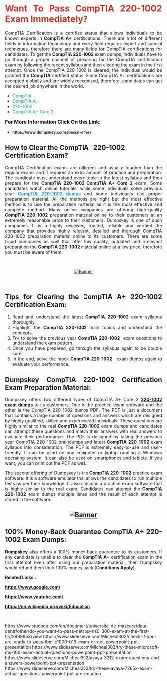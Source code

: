 <h1 style="text-align: justify;"><span style="color:#c0392b;"><strong>Want To Pass CompTIA 220-1002 Exam Immediately?</strong></span></h1>

<p style="text-align: justify;">CompTIA Certification is a certified status that allows individuals to be known experts in<strong> CompTIA A+</strong> certifications. There are a lot of different fields in information technology and every field requires expert and special techniques, therefore there are many fields for CompTIA certifications for candidates. To get the <strong>CompTIA 220-1002 </strong>exam dumps, individuals have to go through a proper channel of preparing for the CompTIA certification exam by following the recent syllabus and then clearing the exam in the first attempt. Once the CompTIA 220-1002 is cleared, the individual would be granted the <strong>CompTIA</strong> certified status. Since CompTIA A+ certifications are accepted globally and are widely recognized, therefore, candidates can get the desired job anywhere in the world.</p>

<ul>
	<li style="text-align: justify;"><span style="color:#16a085;">CompTIA</span></li>
	<li style="text-align: justify;"><span style="color:#16a085;">CompTIA A+  </span></li>
	<li style="text-align: justify;"><span style="color:#16a085;">220-1002</span></li>
	<li style="text-align: justify;"><span style="color:#16a085;">CompTIA A+ Core 2</span></li>
</ul>

<p style="text-align: justify;"><span style="font-size:16px;"><strong>For More Information Click On this Link:</strong></span></p>

<ul>
	<li style="text-align: justify;"><span style="font-size:12px;"><strong>https://www.dumpskey.com/special-offers</strong></span></li>
</ul>

<h2><strong>How to Clear the CompTIA   220-1002 Certification Exam?</strong></h2>

<p style="text-align: justify;">CompTIA Certification exams are different and usually tougher than the regular exams and it requires an extra amount of practice and preparation. The candidate must understand every topic in the latest syllabus and then prepare for the <strong>CompTIA 220-1002 CompTIA A+ Core 2</strong> exam. Some candidates watch online tutorials, while some individuals solve previous year <a href="https://www.dumpskey.com/comptia/220-1002-braindumps"><span style="color:#3498db;"><u><strong>CompTIA 220-1002 dumps</strong></u></span></a> and some individuals use proper preparation material. All the methods are right but the most effective method is to use the preparation material as it is the most effective and complete method. Many online companies are offering high-quality <strong>CompTIA 220-1002 </strong>preparation material online to their customers at an extremely reasonable price to their customers. Dumpskey is one of such companies. It is a highly reviewed, trusted, reliable and verified the company that provides highly relevant, detailed and thorough CompTIA 220-1002 preparation material online to its customers. There are some fraud companies as well that offer low quality, outdated and irrelevant preparation the <strong>CompTIA 220-1002 </strong>material online at a low price, therefore you must be aware of them.</p>

<p style="text-align: justify;"> </p>

<p style="text-align: center;"><a href="https://www.dumpskey.com/comptia/220-1002-braindumps"><img src="http://soperdoper.com/search_portal/uploads/general_banners/1562740316_Untitled_Linked_Comp_01.gif" alt="Banner"/></a></p>

<p style="text-align: center;"> </p>

<h2 style="text-align: justify;"><strong>Tips for Clearing the CompTIA A+ 220-1002 Certification Exam:</strong></h2>

<ol>
	<li style="text-align: justify;">Read and understand the latest <strong>CompTIA 220-1002 </strong>exam syllabus thoroughly.</li>
	<li style="text-align: justify;">Highlight the<strong> CompTIA 220-1002 </strong>main topics and understand the concepts.</li>
	<li style="text-align: justify;">Try to solve the previous year <strong>CompTIA 220-1002 </strong> exam questions to understand the exam pattern.</li>
	<li style="text-align: justify;">Once you have prepared, go through the syllabus again to be double sure.</li>
	<li style="text-align: justify;">In the end, solve the mock <strong>CompTIA 220-1002  </strong> exam dumps again to evaluate your performance.</li>
</ol>

<h2 style="text-align: justify;"><strong>Dumpskey CompTIA 220-1002 Certification Exam Preparation Material:</strong></h2>

<p style="text-align: justify;">Dumpskey offers two different types of CompTIA A+ Core 2 <strong><a href="https://www.dumpskey.com/comptia/220-1002-braindumps">220-1002 exam dumps</a></strong> to its customers. One is the practice exam software and the other is the CompTIA 220-1002 dumps PDF. The PDF is just a document that contains a large number of questions and answers which are designed by highly qualified, skilled and experienced individuals. These questions are highly similar to the real <strong>CompTIA 220-1002</strong> exam dumps and candidates can attempt these questions and match their answers with real answers to evaluate their performance. The PDF is designed by taking the previous year CompTIA 220-1002 braindumps and latest <strong>CompTIA 220-1002 </strong>exam syllabus into consideration. The PDF is extremely easy-to-use and user-friendly. It can be used on any computer or laptop running a Windows operating system. It can also be used on smartphones and tablets. If you want, you can print out the PDF as well.</p>

<p style="text-align: justify;">The second offering of Dumpskey is the<strong> CompTIA 220-1002</strong> practice exam software. It is a software emulator that allows the candidates to run multiple tests as per their knowledge. It also contains a practice exam software that is highly similar to the real exam. Candidates can attempt the<strong> CompTIA 220-1002</strong> exam dumps multiple times and the result of each attempt is stored in the software.</p>

<h2 style="text-align: center;"><a href="https://www.dumpskey.com/comptia/220-1002-braindumps"><img src="http://soperdoper.com/search_portal/uploads/general_banners/1562743625_8ppZk49y_HM0oke96j0cic4OdOo.jpg" alt="Banner"/></a></h2>

<h2 style="text-align: justify;"><strong>100% Money-Back Guarantee CompTIA A+ 220-1002 Exam Dumps:</strong></h2>

<p style="text-align: justify;"><strong>Dumpskey </strong>also offers a 100% money-back guarantee to its customers. If any candidate is unable to clear the <strong>CompTIA A+ </strong>certification exam in the first attempt even after using our preparation material, then Dumpskey would refund them their 100% money back (C<strong>onditions Apply</strong>).</p>

<p style="text-align: justify;"><strong>Related Links :</strong></p>

<p><a href="https://www.google.com/" rel="noopener noreferrer" target="_blank"><strong>https://www.google.com/</strong></a></p>

<p><a href="https://www.youtube.com/" rel="noopener noreferrer" target="_blank"><strong>https://www.youtube.com/</strong></a></p>

<p><a href="https://en.wikipedia.org/wiki/Education" rel="noopener noreferrer" target="_blank"><strong>https://en.wikipedia.org/wiki/Education</strong></a></p>

<p> </p>
https://www.studocu.com/en/document/universite-de-mascara/data-centr/other/do-you-want-to-pass-netapp-ns0-300-exam-at-the-first-try/3998853/view
https://www.slideserve.com/Micheal302/check-if-you-are-ready-to-pass-ibm-c1000-019-exam-or-not-powerpoint-ppt-presentation
https://www.slideserve.com/Micheal302/try-these-microsoft-ms-100-exam-actual-questions-powerpoint-ppt-presentation
https://www.slideserve.com/Micheal302/avaya-3312-exam-questions-and-answers-powerpoint-ppt-presentation
https://www.slideserve.com/Micheal302/try-these-avaya-7765x-exam-actual-questions-powerpoint-ppt-presentation
